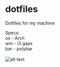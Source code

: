 # dotfiles
Dotfiles for my machine

Specs: <br />
os - Arch <br />
wm - i3 gaps <br />
bar - polybar <br />
<br />
![alt text](http://masonc.co/uploads/scrot.png)

